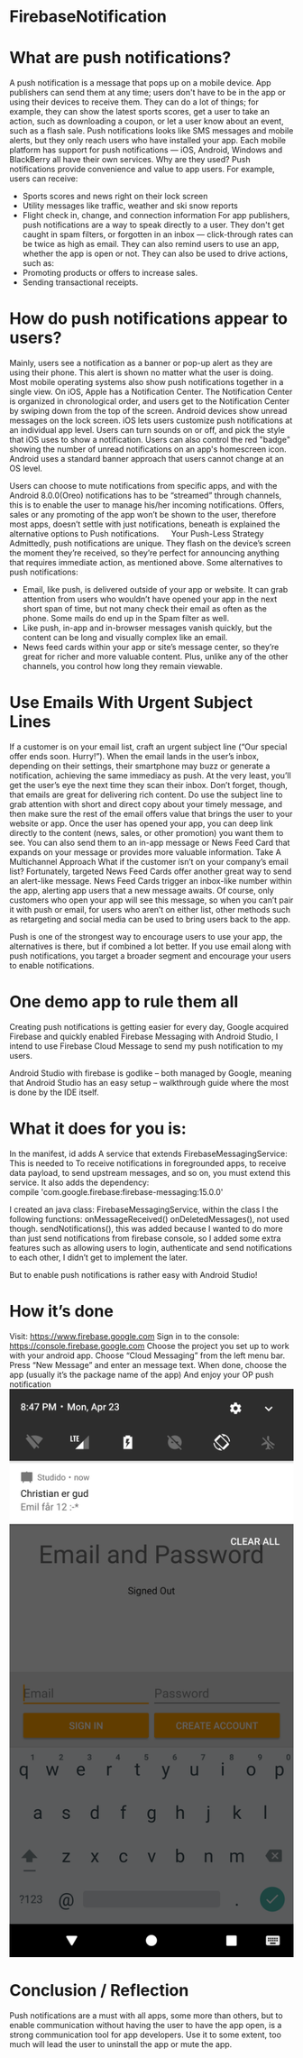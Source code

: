 # FirebaseNotification

# What are push notifications?
A push notification is a message that pops up on a mobile device. App publishers can send them at any time; users don't have to be in the app or using their devices to receive them. They can do a lot of things; for example, they can show the latest sports scores, get a user to take an action, such as downloading a coupon, or let a user know about an event, such as a flash sale.
Push notifications looks like SMS messages and mobile alerts, but they only reach users who have installed your app. Each mobile platform has support for push notifications — iOS, Android, Windows and BlackBerry all have their own services.
Why are they used?
Push notifications provide convenience and value to app users. For example, users can receive:
-	Sports scores and news right on their lock screen
-	Utility messages like traffic, weather and ski snow reports
-	Flight check in, change, and connection information
For app publishers, push notifications are a way to speak directly to a user. They don't get caught in spam filters, or forgotten in an inbox — click-through rates can be twice as high as email. They can also remind users to use an app, whether the app is open or not. They can also be used to drive actions, such as:
-	Promoting products or offers to increase sales.
-	Sending transactional receipts.

# How do push notifications appear to users?
Mainly, users see a notification as a banner or pop-up alert as they are using their phone. This alert is shown no matter what the user is doing.
Most mobile operating systems also show push notifications together in a single view. On iOS, Apple has a Notification Center. The Notification Center is organized in chronological order, and users get to the Notification Center by swiping down from the top of the screen. Android devices show unread messages on the lock screen.
iOS lets users customize push notifications at an individual app level. Users can turn sounds on or off, and pick the style that iOS uses to show a notification. Users can also control the red "badge" showing the number of unread notifications on an app's homescreen icon. Android uses a standard banner approach that users cannot change at an OS level.

Users can choose to mute notifications from specific apps, and with the Android 8.0.0(Oreo) notifications has to be “streamed” through channels, this is to enable the user to manage his/her incoming notifications. 
Offers, sales or any promoting of the app won’t be shown to the user, therefore most apps, doesn’t settle with just notifications, beneath is explained the alternative options to Push notifications.   
Your Push-Less Strategy
Admittedly, push notifications are unique. They flash on the device’s screen the moment they’re received, so they’re perfect for announcing anything that requires immediate action, as mentioned above. Some alternatives to push notifications: 
-	Email, like push, is delivered outside of your app or website. It can grab attention from users who wouldn’t have opened your app in the next short span of time, but not many check their email as often as the phone. Some mails do end up in the Spam filter as well.
-	Like push, in-app and in-browser messages vanish quickly, but the content can be long and visually complex like an email.
-	News feed cards within your app or site’s message center, so they’re great for richer and more valuable content. Plus, unlike any of the other channels, you control how long they remain viewable.

# Use Emails With Urgent Subject Lines
If a customer is on your email list, craft an urgent subject line (“Our special offer ends soon. Hurry!”). When the email lands in the user’s inbox, depending on their settings, their smartphone may buzz or generate a notification, achieving the same immediacy as push. At the very least, you’ll get the user’s eye the next time they scan their inbox. Don’t forget, though, that emails are great for delivering rich content. Do use the subject line to grab attention with short and direct copy about your timely message, and then make sure the rest of the email offers value that brings the user to your website or app.
Once the user has opened your app, you can deep link directly to the content (news, sales, or other promotion) you want them to see. You can also send them to an in-app message or News Feed Card that expands on your message or provides more valuable information.
Take A Multichannel Approach
What if the customer isn’t on your company’s email list? Fortunately, targeted News Feed Cards offer another great way to send an alert-like message. News Feed Cards trigger an inbox-like number within the app, alerting app users that a new message awaits. Of course, only customers who open your app will see this message, so when you can’t pair it with push or email, for users who aren’t on either list, other methods such as retargeting and social media can be used to bring users back to the app.

Push is one of the strongest way to encourage users to use your app, the alternatives is there, but if combined a lot better. If you use email along with push notifications, you target a broader segment and encourage your users to enable notifications.
 
# One demo app to rule them all
Creating push notifications is getting easier for every day, Google acquired Firebase and quickly enabled Firebase Messaging with Android Studio, I intend to use Firebase Cloud Message to send my push notification to my users.

Android Studio with firebase is godlike – both managed by Google, meaning that Android Studio has an easy setup – walkthrough guide where the most is done by the IDE itself.

# What it does for you is:
In the manifest, id adds A service that extends FirebaseMessagingService:
<action android:name="com.google.firebase.MESSAGING_EVENT"/>
This is needed to To receive notifications in foregrounded apps, to receive data payload, to send upstream messages, and so on, you must extend this service.
It also adds the dependency:  
compile 'com.google.firebase:firebase-messaging:15.0.0'

I created an java class: FirebaseMessagingService, within the class I the following functions:
onMessageReceived()
onDeletedMessages(), not used though.
sendNotifications(), this was added because I wanted to do more than just send notifications from firebase console, so I added some extra features such as allowing users to login, authenticate and send notifications to each other, I didn’t get to implement the later. 

But to enable push notifications is rather easy with Android Studio!
 

# How it’s done
Visit: https://www.firebase.google.com
Sign in to the console: https://console.firebase.google.com
Choose the project you set up to work with your android app.
Choose “Cloud Messaging” from the left menu bar.
Press “New Message” and enter an message text.
When done, choose the app (usually it’s the package name of the app)
And enjoy your OP push notification
![alt text](noti.png)

# Conclusion / Reflection
Push notifications are a must with all apps, some more than others, but to enable communication without having the user to have the app open, is a strong communication tool for app developers.
Use it to some extent, too much will lead the user to uninstall the app or mute the app. 


